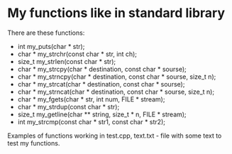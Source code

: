 # My functions like in standard library
There are these functions:
- int my_puts(char * str);<br>
- char * my_strchr(const char * str, int ch);<br>
- size_t my_strlen(const char * str);<br>
- char * my_strcpy(char * destination, const char * sourse);<br>
- char * my_strncpy(char * destination, const char * sourse, size_t n);<br>
- char * my_strcat(char * destination, const char * sourse);<br>
- char * my_strncat(char * destination, const char * sourse, size_t n);<br>
- char * my_fgets(char * str, int num, FILE * stream);<br>
- char * my_strdup(const char * str);<br>
- size_t my_getline(char ** string, size_t * n, FILE * stream);<br>
- int my_strcmp(const char * str1, const char * str2);<br>

Examples of functions working in test.cpp, text.txt - file with some text to test my functions.
